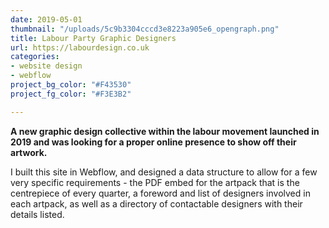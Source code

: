 ```yaml
---
date: 2019-05-01
thumbnail: "/uploads/5c9b3304cccd3e8223a905e6_opengraph.png"
title: Labour Party Graphic Designers
url: https://labourdesign.co.uk
categories:
- website design
- webflow
project_bg_color: "#F43530"
project_fg_color: "#F3E3B2"

---
```

**A new graphic design collective within the labour movement launched in 2019 and was looking for a proper online presence to show off their artwork.**

I built this site in Webflow, and designed a data structure to allow for a few very specific requirements - the PDF embed for the artpack that is the centrepiece of every quarter, a foreword and list of designers involved in each artpack, as well as a directory of contactable designers with their details listed.